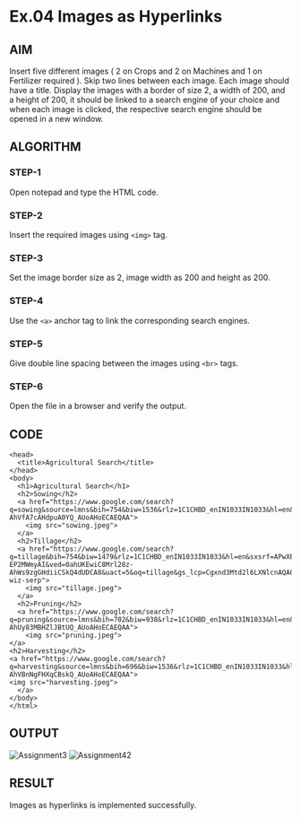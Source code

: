 # Ex.04 Images as Hyperlinks
## AIM
  Insert five different images ( 2 on Crops and 2 on Machines and 1 on Fertilizer required ). 
  Skip two lines between each image. Each image should have a title. 
  Display the images with a border of size 2, a width of 200, and a height of 200, 
  it should be linked to a search engine of your choice and when each image is clicked, 
  the respective search engine should be opened in a new window.

## ALGORITHM
### STEP-1
  Open notepad and type the HTML code.

### STEP-2
  Insert the required images using ```<img>``` tag.

### STEP-3
  Set the image border size as 2, image width as 200 and height as 200.

### STEP-4
  Use the ```<a>``` anchor tag to link the corresponding search engines.  

### STEP-5
  Give double line spacing between the images using ```<br>``` tags.
  
### STEP-6
  Open the file in a browser and verify the output.
  
## CODE
```<html>
<head>
  <title>Agricultural Search</title>
</head>
<body>
  <h1>Agricultural Search</h1>
  <h2>Sowing</h2>
  <a href="https://www.google.com/search?q=sowing&source=lmns&bih=754&biw=1536&rlz=1C1CHBD_enIN1033IN1033&hl=en&sa=X&ved=2ahUKEwjjvcTk28z-AhVfA7cAHdpuA0YQ_AUoAHoECAEQAA">
    <img src="sowing.jpeg">
  </a>
  <h2>Tillage</h2>
  <a href="https://www.google.com/search?q=tillage&bih=754&biw=1479&rlz=1C1CHBD_enIN1033IN1033&hl=en&sxsrf=APwXEdf2YZXP6GgCjXeDbJFKndDsBjHnpA%3A1682689748029&ei=1M5LZIK2Aazv4-EP2MWmyAI&ved=0ahUKEwiC8Mrl28z-AhWs9zgGHdiiCSkQ4dUDCA8&uact=5&oq=tillage&gs_lcp=Cgxnd3Mtd2l6LXNlcnAQA0oECEEYAFAAWABgAGgAcAB4AIABAIgBAJIBAJgBAA&sclient=gws-wiz-serp">
    <img src="tillage.jpeg">
  </a>
  <h2>Pruning</h2>
  <a href="https://www.google.com/search?q=pruning&source=lmns&bih=702&biw=938&rlz=1C1CHBD_enIN1033IN1033&hl=en&sa=X&ved=2ahUKEwjgze6f2sz-AhUy83MBHZlJBtUQ_AUoAHoECAEQAA">
    <img src="pruning.jpeg">
</a>
<h2>Harvesting</h2>
<a href="https://www.google.com/search?q=harvesting&source=lmns&bih=696&biw=1536&rlz=1C1CHBD_enIN1033IN1033&hl=en&sa=X&ved=2ahUKEwj0meWl3Mz-AhVBnNgFHXqCBskQ_AUoAHoECAEQAA">
<img src="harvesting.jpeg">
  </a>
</body>
</html>
```


## OUTPUT
![Assignment3](https://user-images.githubusercontent.com/129753050/235168627-0e9e5d02-e3c7-4f31-8575-c696293fe061.png)
![Assignment42](https://user-images.githubusercontent.com/129753050/235443023-97fde775-f395-48c4-94e3-23a70ea7e2c8.png)



## RESULT
 Images as hyperlinks is implemented successfully.
